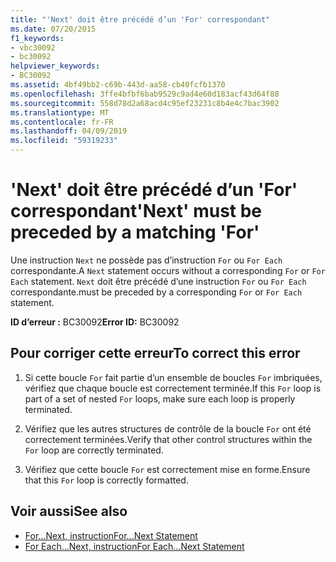 ```yaml
---
title: "'Next' doit être précédé d’un 'For' correspondant"
ms.date: 07/20/2015
f1_keywords:
- vbc30092
- bc30092
helpviewer_keywords:
- BC30092
ms.assetid: 4bf49bb2-c69b-443d-aa58-cb40fcfb1370
ms.openlocfilehash: 3ffe4bfbf6bab9529c9ad4e60d183acf43d64f88
ms.sourcegitcommit: 558d78d2a68acd4c95ef23231c8b4e4c7bac3902
ms.translationtype: MT
ms.contentlocale: fr-FR
ms.lasthandoff: 04/09/2019
ms.locfileid: "59319233"
---
```

# <a name="next-must-be-preceded-by-a-matching-for"></a><span data-ttu-id="fd38e-102">'Next' doit être précédé d’un 'For' correspondant</span><span class="sxs-lookup"><span data-stu-id="fd38e-102">'Next' must be preceded by a matching 'For'</span></span>
<span data-ttu-id="fd38e-103">Une instruction `Next` ne possède pas d’instruction `For` ou `For Each` correspondante.</span><span class="sxs-lookup"><span data-stu-id="fd38e-103">A `Next` statement occurs without a corresponding `For` or `For Each` statement.</span></span> `Next` <span data-ttu-id="fd38e-104">doit être précédé d’une instruction `For` ou `For Each` correspondante.</span><span class="sxs-lookup"><span data-stu-id="fd38e-104">must be preceded by a corresponding `For` or `For Each` statement.</span></span>  
  
 <span data-ttu-id="fd38e-105">**ID d’erreur :** BC30092</span><span class="sxs-lookup"><span data-stu-id="fd38e-105">**Error ID:** BC30092</span></span>  
  
## <a name="to-correct-this-error"></a><span data-ttu-id="fd38e-106">Pour corriger cette erreur</span><span class="sxs-lookup"><span data-stu-id="fd38e-106">To correct this error</span></span>  
  
1. <span data-ttu-id="fd38e-107">Si cette boucle `For` fait partie d’un ensemble de boucles `For` imbriquées, vérifiez que chaque boucle est correctement terminée.</span><span class="sxs-lookup"><span data-stu-id="fd38e-107">If this `For` loop is part of a set of nested `For` loops, make sure each loop is properly terminated.</span></span>  
  
2. <span data-ttu-id="fd38e-108">Vérifiez que les autres structures de contrôle de la boucle `For` ont été correctement terminées.</span><span class="sxs-lookup"><span data-stu-id="fd38e-108">Verify that other control structures within the `For` loop are correctly terminated.</span></span>  
  
3. <span data-ttu-id="fd38e-109">Vérifiez que cette boucle `For` est correctement mise en forme.</span><span class="sxs-lookup"><span data-stu-id="fd38e-109">Ensure that this `For` loop is correctly formatted.</span></span>  
  
## <a name="see-also"></a><span data-ttu-id="fd38e-110">Voir aussi</span><span class="sxs-lookup"><span data-stu-id="fd38e-110">See also</span></span>

- [<span data-ttu-id="fd38e-111">For...Next, instruction</span><span class="sxs-lookup"><span data-stu-id="fd38e-111">For...Next Statement</span></span>](../../visual-basic/language-reference/statements/for-next-statement.md)
- [<span data-ttu-id="fd38e-112">For Each...Next, instruction</span><span class="sxs-lookup"><span data-stu-id="fd38e-112">For Each...Next Statement</span></span>](../../visual-basic/language-reference/statements/for-each-next-statement.md)

